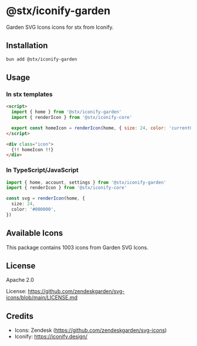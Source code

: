 # @stx/iconify-garden

Garden SVG Icons icons for stx from Iconify.

## Installation

```bash
bun add @stx/iconify-garden
```

## Usage

### In stx templates

```html
<script>
  import { home } from '@stx/iconify-garden'
  import { renderIcon } from '@stx/iconify-core'

  export const homeIcon = renderIcon(home, { size: 24, color: 'currentColor' })
</script>

<div class="icon">
  {!! homeIcon !!}
</div>
```

### In TypeScript/JavaScript

```typescript
import { home, account, settings } from '@stx/iconify-garden'
import { renderIcon } from '@stx/iconify-core'

const svg = renderIcon(home, {
  size: 24,
  color: '#000000',
})
```

## Available Icons

This package contains 1003 icons from Garden SVG Icons.

## License

Apache 2.0

License: https://github.com/zendeskgarden/svg-icons/blob/main/LICENSE.md

## Credits

- Icons: Zendesk (https://github.com/zendeskgarden/svg-icons)
- Iconify: https://iconify.design/
